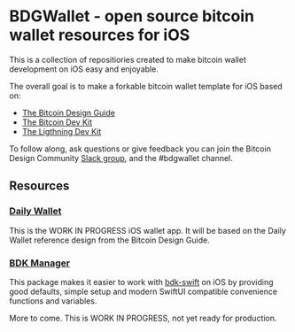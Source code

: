# BDGWallet - open source bitcoin wallet resources for iOS

This is a collection of repositiories created to make bitcoin wallet development on iOS easy and enjoyable.

The overall goal is to make a forkable bitcoin wallet template for iOS based on: 
- [The Bitcoin Design Guide](https://bitcoin.design/guide/)
- [The Bitcoin Dev Kit](https://github.com/bitcoindevkit)
- [The Ligthning Dev Kit](https://github.com/lightningdevkit)

To follow along, ask questions or give feedback you can join the Bitcoin Design Community [Slack group](https://bitcoindesign.slack.com/join/shared_invite/zt-10sxfovaq-isViijl4RThKRs_TsAQnuA#/shared-invite/email), and the #bdgwallet channel.

## Resources

### [Daily Wallet](https://github.com/bdgwallet/dailywallet)
This is the WORK IN PROGRESS iOS wallet app. It will be based on the Daily Wallet reference design from the Bitcoin Design Guide. 

### [BDK Manager](https://github.com/bdgwallet/bdkmanager-swift)
This package makes it easier to work with [bdk-swift](https://github.com/bitcoindevkit/bdk-swift) on iOS by providing good defaults, simple setup and modern SwiftUI compatible convenience functions and variables.  

More to come.
This is WORK IN PROGRESS, not yet ready for production.
